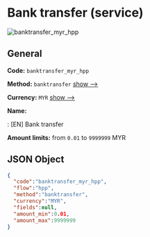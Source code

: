 
# Bank transfer (service) 
![banktransfer_myr_hpp](https://static.openfintech.io/payment_methods/banktransfer_myr_hpp/logo.svg?w=400&c=v0.59.26#w200)  

## General 
 
**Code:** `banktransfer_myr_hpp` 
 
**Method:** `banktransfer` 
 [show -->](/payment-methods/banktransfer/) 
 
**Currency:** `MYR` [show -->](/currencies/MYR/) 
 
**Name:** 
 
:	[EN] Bank transfer 
 
**Amount limits:** from `0.01` to `9999999` MYR 

## JSON Object 

```json
{
  "code":"banktransfer_myr_hpp",
  "flow":"hpp",
  "method":"banktransfer",
  "currency":"MYR",
  "fields":null,
  "amount_min":0.01,
  "amount_max":9999999
}
```  
